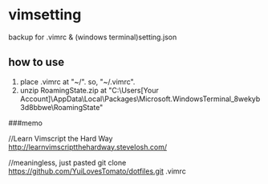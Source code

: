 # vimsetting
backup for .vimrc & (windows terminal)setting.json

## how to use
1. place .vimrc at "~/". so, "~/.vimrc".
2. unzip RoamingState.zip at "C:\Users\[Your Account]\AppData\Local\Packages\Microsoft.WindowsTerminal_8wekyb3d8bbwe\RoamingState"




###memo

//Learn Vimscript the Hard Way
http://learnvimscriptthehardway.stevelosh.com/

//meaningless, just pasted
git clone https://github.com/YuiLovesTomato/dotfiles.git .vimrc
